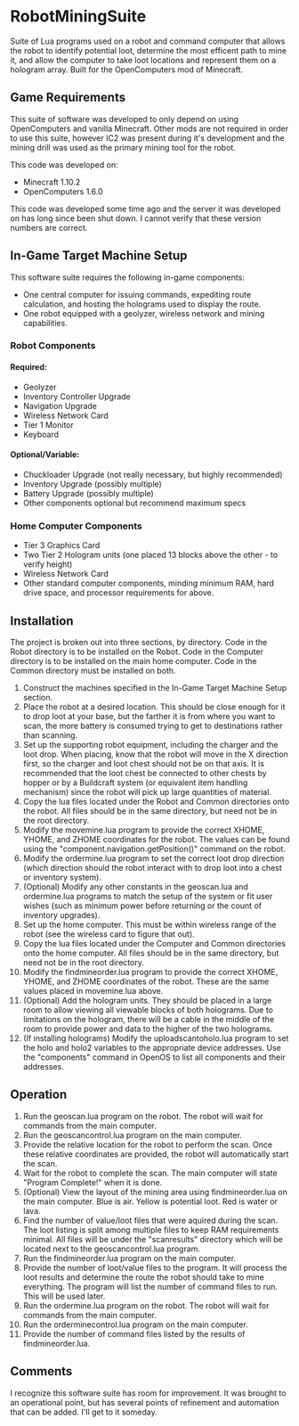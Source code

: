 # RobotMiningSuite

Suite of Lua programs used on a robot and command computer that allows the robot to identify potential loot, determine the most efficent path to mine it, and allow the computer to take loot locations and represent them on a hologram array. Built for the OpenComputers mod of Minecraft.

## Game Requirements

This suite of software was developed to only depend on using OpenComputers and vanilla Minecraft. Other mods are not required in order to use this suite, however IC2 was present during it's development and the mining drill was used as the primary mining tool for the robot. 

This code was developed on:

- Minecraft 1.10.2
- OpenComputers 1.6.0

This code was developed some time ago and the server it was developed on has long since been shut down. I cannot verify that these version numbers are correct.

## In-Game Target Machine Setup

This software suite requires the following in-game components: 

- One central computer for issuing commands, expediting route calculation, and hosting the holograms used to display the route.
- One robot equipped with a geolyzer, wireless network and mining capabilities.

### Robot Components

#### Required:

- Geolyzer
- Inventory Controller Upgrade
- Navigation Upgrade
- Wireless Network Card
- Tier 1 Monitor 
- Keyboard

#### Optional/Variable:

- Chuckloader Upgrade (not really necessary, but highly recommended)
- Inventory Upgrade (possibly multiple)
- Battery Upgrade (possibly multiple)
- Other components optional but recommend maximum specs

### Home Computer Components

- Tier 3 Graphics Card
- Two Tier 2 Hologram units (one placed 13 blocks above the other - to verify height)
- Wireless Network Card
- Other standard computer components, minding minimum RAM, hard drive space, and processor requirements for above.

## Installation

The project is broken out into three sections, by directory. Code in the Robot directory is to be installed on the Robot. Code in the Computer directory is to be installed on the main home computer. Code in the Common directory must be installed on both.

1. Construct the machines specified in the In-Game Target Machine Setup section.
2. Place the robot at a desired location. This should be close enough for it to drop loot at your base, but the farther it is from where you want to scan, the more battery is consumed trying to get to destinations rather than scanning.
3. Set up the supporting robot equipment, including the charger and the loot drop. When placing, know that the robot will move in the X direction first, so the charger and loot chest should not be on that axis. It is recommended that the loot chest be connected to other chests by hopper or by a Buildcraft system (or equivalent item handling mechanism) since the robot will pick up large quantities of material.
4. Copy the lua files located under the Robot and Common directories onto the robot. All files should be in the same directory, but need not be in the root directory.
5. Modify the movemine.lua program to provide the correct XHOME, YHOME, and ZHOME coordinates for the robot. The values can be found using the "component.navigation.getPosition()" command on the robot.
6. Modify the ordermine.lua program to set the correct loot drop direction (which direction should the robot interact with to drop loot into a chest or inventory system).
7. (Optional) Modify any other constants in the geoscan.lua and ordermine.lua programs to match the setup of the system or fit user wishes (such as minimum power before returning or the count of inventory upgrades).
8. Set up the home computer. This must be within wireless range of the robot (see the wireless card to figure that out). 
9. Copy the lua files located under the Computer and Common directories onto the home computer. All files should be in the same directory, but need not be in the root directory.
10. Modify the findmineorder.lua program to provide the correct XHOME, YHOME, and ZHOME coordinates of the robot. These are the same values placed in movemine.lua above.
11. (Optional) Add the hologram units. They should be placed in a large room to allow viewing all viewable blocks of both holograms. Due to limitations on the hologram, there will be a cable in the middle of the room to provide power and data to the higher of the two holograms.
12. (If installing holograms) Modify the uploadscantoholo.lua program to set the holo and holo2 variables to the appropriate device addresses. Use the "components" command in OpenOS to list all components and their addresses.

## Operation

1. Run the geoscan.lua program on the robot. The robot will wait for commands from the main computer.
2. Run the geoscancontrol.lua program on the main computer. 
3. Provide the relative location for the robot to perform the scan. Once these relative coordinates are provided, the robot will automatically start the scan.
4. Wait for the robot to complete the scan. The main computer will state "Program Complete!" when it is done. 
5. (Optional) View the layout of the mining area using findmineorder.lua on the main computer. Blue is air. Yellow is potential loot. Red is water or lava.
6. Find the number of value/loot files that were aquired during the scan. The loot listing is split among multiple files to keep RAM requirements minimal. All files will be under the "scanresults" directory which will be located next to the geoscancontrol.lua program.
7. Run the findmineorder.lua program on the main computer.
8. Provide the number of loot/value files to the program. It will process the loot results and determine the route the robot should take to mine everything. The program will list the number of command files to run. This will be used later.
9. Run the ordermine.lua program on the robot. The robot will wait for commands from the main computer.
10. Run the orderminecontrol.lua program on the main computer.
11. Provide the number of command files listed by the results of findmineorder.lua.

## Comments

I recognize this software suite has room for improvement. It was brought to an operational point, but has several points of refinement and automation that can be added. I'll get to it someday.